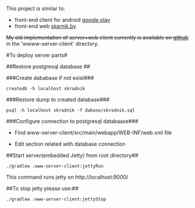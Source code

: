This project is similar to:

* front-end client for android [google play](https://play.google.com/store/apps/details?id=by.skarnik.smolik)
* front-end web [skarnik.by](http://www.skarnik.by)

~~My old implementation of server+web client currently is available on [github](https://github.com/minsler/skarnik.by)~~ in the 'wwww-server-client' directory.

#To deploy server parts#

##Restore postgresql database ##

###Create dababase if not exist###

	createdb -h localhost skradnik

###Restore dump to created database###

	psql -h localhost skradnik -f dabase/skradnik.sql

###Configure connection to postgresql databaase###

* Find www-server-client/src/main/webapp/WEB-INF/web.xml file

* Edit section related with database connection

##Start server(embedded Jetty) from root directory##

    ./gradlew :www-server-client:jettyRun

This command runs jetty on http://localhost:9000/

##To stop jetty please use:##

    ./gradlew :www-server-client:jettyStop


